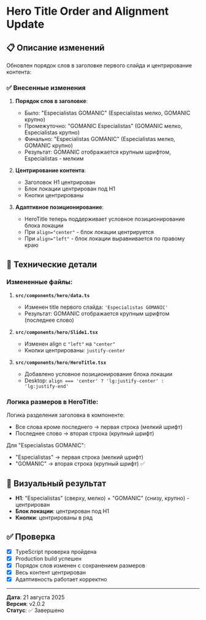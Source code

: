 # Hero Title Order and Alignment Update

## 📋 Описание изменений

Обновлен порядок слов в заголовке первого слайда и центрирование контента:

### ✅ Внесенные изменения

1. **Порядок слов в заголовке**:
   - Было: "Especialistas GOMANIC" (Especialistas мелко, GOMANIC крупно)
   - Промежуточно: "GOMANIC Especialistas" (GOMANIC мелко, Especialistas крупно)
   - Финально: "Especialistas GOMANIC" (Especialistas мелко, GOMANIC крупно)
   - Результат: GOMANIC отображается крупным шрифтом, Especialistas - мелким

2. **Центрирование контента**:
   - Заголовок H1 центрирован
   - Блок локации центрирован под H1
   - Кнопки центрированы

3. **Адаптивное позиционирование**:
   - HeroTitle теперь поддерживает условное позиционирование блока локации
   - При `align="center"` - блок локации центрируется
   - При `align="left"` - блок локации выравнивается по правому краю

## 🔧 Технические детали

### Измененные файлы:

1. **`src/components/hero/data.ts`**
   - Изменен title первого слайда: `'Especialistas GOMANIC'`
   - Результат: GOMANIC отображается крупным шрифтом (последнее слово)

2. **`src/components/hero/Slide1.tsx`**
   - Изменен align с `"left"` на `"center"`
   - Кнопки центрированы: `justify-center`

3. **`src/components/hero/HeroTitle.tsx`**
   - Добавлено условное позиционирование блока локации
   - Desktop: `align === 'center' ? 'lg:justify-center' : 'lg:justify-end'`

### Логика размеров в HeroTitle:

Логика разделения заголовка в компоненте:
- Все слова кроме последнего → первая строка (мелкий шрифт)
- Последнее слово → вторая строка (крупный шрифт)

Для "Especialistas GOMANIC":
- "Especialistas" → первая строка (мелкий шрифт)
- "GOMANIC" → вторая строка (крупный шрифт) ✅

## 🎨 Визуальный результат

- **H1**: "Especialistas" (сверху, мелко) + "GOMANIC" (снизу, крупно) - центрирован
- **Блок локации**: центрирован под H1
- **Кнопки**: центрированы в ряд

## ✅ Проверка

- [x] TypeScript проверка пройдена
- [x] Production build успешен
- [x] Порядок слов изменен с сохранением размеров
- [x] Весь контент центрирован
- [x] Адаптивность работает корректно

---

**Дата**: 21 августа 2025  
**Версия**: v2.0.2  
**Статус**: ✅ Завершено
